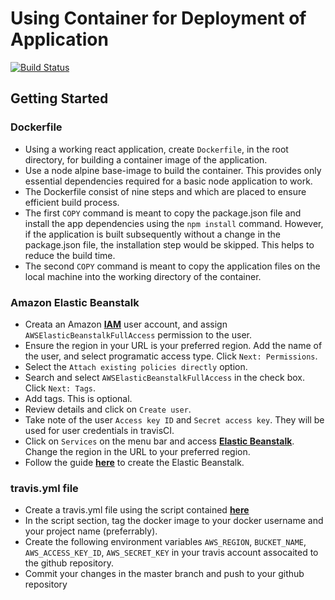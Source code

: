 # Using Container for Deployment of Application

[![Build Status](https://travis-ci.org/marcdomain/deploy-nodejs-app-with-docker.svg?branch=master)](https://travis-ci.org/marcdomain/deploy-nodejs-app-with-docker)

## Getting Started

### Dockerfile

- Using a working react application, create `Dockerfile`, in the root directory, for building a container image of the application.
- Use a node alpine base-image to build the container. This provides only essential dependencies required for a basic node application to work.
- The Dockerfile consist of nine steps and which are placed to ensure efficient build process.
- The first `COPY` command is meant to copy the package.json file and install the app dependencies using the `npm install` command. However, if the application is built subsequently without a change in the package.json file, the installation step would be skipped. This helps to reduce the build time.
- The second `COPY` command is meant to copy the application files on the local machine into the working directory of the container.

### Amazon Elastic Beanstalk

- Creata an Amazon **[IAM](https://console.aws.amazon.com/iam/home?region=us-west-1#/users)** user account, and assign `AWSElasticBeanstalkFullAccess` permission to the user.
- Ensure the region in your URL is your preferred region. Add the name of the user, and select programatic access type. Click `Next: Permissions`.
- Select the `Attach existing policies directly` option.
- Search and select `AWSElasticBeanstalkFullAccess` in the check box. Click `Next: Tags`.
- Add tags. This is optional.
- Review details and click on `Create user`.
- Take note of the user `Access key ID` and `Secret access key`. They will be used for user credentials in travisCI.
- Click on `Services` on the menu bar and access **[Elastic Beanstalk](https://console.aws.amazon.com/elasticbeanstalk)**. Change the region in the URL to your preferred region.
- Follow the guide **[here](https://docs.aws.amazon.com/elasticbeanstalk/latest/dg/applications.html)** to create the Elastic Beanstalk.

### travis.yml file

- Create a travis.yml file using the script contained **[here](https://github.com/marcdomain/deploy-nodejs-app-with-docker/blob/master/.travis.yml)**
- In the script section, tag the docker image to your docker username and your project name (preferrably).
- Create the following environment variables `AWS_REGION`, `BUCKET_NAME`, `AWS_ACCESS_KEY_ID`, `AWS_SECRET_KEY` in your travis account assocaited to the github repository.
- Commit your changes in the master branch and push to your github repository
